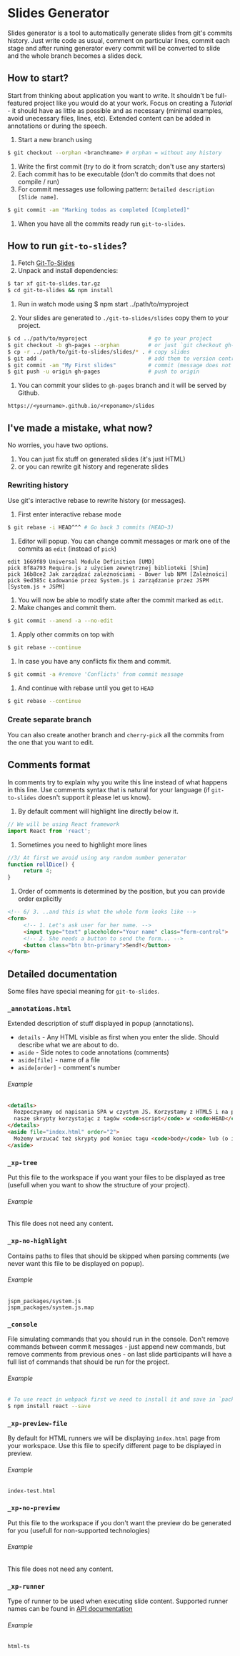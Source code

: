 # Slides Generator

Slides generator is a tool to automatically generate slides from git's commits history.
Just write code as usual, comment on particular lines, commit each stage and after runing generator every commit will be converted to slide and the whole branch becomes a slides deck.

## How to start?

Start from thinking about application you want to write. It shouldn't be full-featured project like you would
do at your work. Focus on creating a *Tutorial* - it should have as little as possible and as necessary (minimal examples, avoid unecessary files, lines, etc). Extended content can be added in annotations or during the speech.

1. Start a new branch using
```bash
$ git checkout --orphan <branchname> # orphan = without any history
```
1. Write the first commit (try to do it from scratch; don't use any starters)
1. Each commit has to be executable (don't do commits that does not compile / run)
1. For commit messages use following pattern: `Detailed description [Slide name]`.
```bash
$ git commit -am "Marking todos as completed [Completed]"
```
1. When you have all the commits ready run `git-to-slides`.

## How to run `git-to-slides`?

1. Fetch [Git-To-Slides](../static/git-to-slides.tar.gz)
1. Unpack and install dependencies:
```bash
$ tar xf git-to-slides.tar.gz
$ cd git-to-slides && npm install
```
1. Run in watch mode using
$ npm start ../path/to/myproject

1. Your slides are generated to `./git-to-slides/slides` copy them to your project.
```bash
$ cd ../path/to/myproject                   # go to your project
$ git checkout -b gh-pages --orphan         # or just `git checkout gh-pages`
$ cp -r ../path/to/git-to-slides/slides/* . # copy slides
$ git add .                                 # add them to version control
$ git commit -am "My First slides"          # commit (message does not matter)
$ git push -u origin gh-pages               # push to origin
```

1. You can commit your slides to `gh-pages` branch and it will be served by Github.
```
https://<yourname>.github.io/<reponame>/slides
```

## I've made a mistake, what now?

No worries, you have two options.
1. You can just fix stuff on generated slides (it's just HTML)
1. or you can rewrite git history and regenerate slides

### Rewriting history

Use git's interactive rebase to rewrite history (or messages).

1. First enter interactive rebase mode
```bash
$ git rebase -i HEAD^^^ # Go back 3 commits (HEAD~3)
```
1. Editor will popup. You can change commit messages or mark one of the commits as `edit` (instead of `pick`)
```generic
edit 1669f89 Universal Module Definition [UMD]
pick 8f8a793 Require.js z użyciem zewnętrznej biblioteki [Shim]
pick 16b8ce2 Jak zarządzać zależnościami - Bower lub NPM [Zależności]
pick 9ed385c Ładowanie przez System.js i zarządzanie przez JSPM [System.js + JSPM]
```

1. You will now be able to modify state after the commit marked as `edit`.
1. Make changes and commit them.
```bash
$ git commit --amend -a --no-edit
```
1. Apply other commits on top with
```bash
$ git rebase --continue
```
1. In case you have any conflicts fix them and commit.
```bash
$ git commit -a #remove 'Conflicts' from commit message
```
1. And continue with rebase until you get to `HEAD`
```bash
$ git rebase --continue
```


### Create separate branch

You can also create another branch and `cherry-pick` all the commits from the one that you want to edit.

## Comments format

In comments try to explain why you write this line instead of what happens in this line. Use comments syntax that is natural for your language (if `git-to-slides` doesn't support it please let us know).

1. By default comment will highlight line directly below it.
```js
// We will be using React framework
import React from 'react';
```
1. Sometimes you need to highlight more lines
```js
//3/ At first we avoid using any random number generator
function rollDice() {
     return 4;
}
```

1. Order of comments is determined by the position, but you can provide order explicitly
```html
<!-- 6/ 3. ..and this is what the whole form looks like -->
<form>
     <!-- 1. Let's ask user for her name. -->
     <input type="text" placeholder="Your name" class="form-control">
     <!-- 2. She needs a button to send the form... -->
     <button class="btn btn-primary">Send!</button>
</form>
```

## Detailed documentation

Some files have special meaning for `git-to-slides`.

### `_annotations.html`

Extended description of stuff displayed in popup (annotations).

- `details` - Any HTML visible as first when you enter the slide. Should describe what we are about to do.
- `aside` - Side notes to code annotations (comments)
- `aside[file]` - name of a file
- `aside[order]` - comment's number

###### Example
```html
<details>
  Rozpoczynamy od napisania SPA w czystym JS. Korzystamy z HTML5 i na początek ładujemy
  nasze skrypty korzystając z tagów <code>script</code> w <code>HEAD</code>.
</details>
<aside file="index.html" order="2">
  Możemy wrzucać też skrypty pod koniec tagu <code>body</code> lub (o ile się da) skorzystać z atrybutu <code>async</code>
</aside>
```

### `_xp-tree`

Put this file to the workspace if you want your files to be displayed as tree (usefull when you want to show the structure of your project).

###### Example
This file does not need any content.

### `_xp-no-highlight`

Contains paths to files that should be skipped when parsing comments (we never want this file to be displayed on popup).

###### Example
```
jspm_packages/system.js
jspm_packages/system.js.map
```

### `_console`

File simulating commands that you should run in the console. Don't remove commands between  commit messages - just append new commands, but remove comments from previous ones - on last slide participants will have a full list of commands that should be run for the project.

###### Example
```bash
# To use react in webpack first we need to install it and save in `package.json`
$ npm install react --save
```

### `_xp-preview-file`

By default for HTML runners we will be displaying `index.html` page from your workspace. Use this file to specify different page to be displayed in preview.

###### Example
```
index-test.html
```

### `_xp-no-preview`

Put this file to the workspace if you don't want the preview do be generated for you (usefull for non-supported technologies)

###### Example
This file does not need any content.

### `_xp-runner`

Type of runner to be used when executing slide content. Supported runner names can be found in [API documentation](/docs)

###### Example
```
html-ts
```

